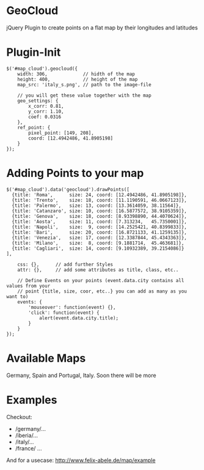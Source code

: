 GeoCloud
========

jQuery Plugin to create points on a flat map by their longitudes and latitudes

Plugin-Init
========

    $('#map_cloud').geocloud({
        width: 306,             // hidth of the map
        height: 400,            // height of the map
        map_src: 'italy_s.png', // path to the image-file
    
        // you will get these value together with the map
        geo_settings: {         
            x_corr: 0.81,
            y_corr: 1.10,
            coef: 0.0316
        },
        ref_point: { 
            pixel_point: [149, 208],
            coord: [12.4942486, 41.8905198]
        }                   
    });   

Adding Points to your map
=======
    $('#map_cloud').data('geocloud').drawPoints([
      {title: 'Roma',      size: 24, coord: [12.4942486, 41.8905198]},
      {title: 'Trento',    size: 18, coord: [11.1190591, 46.0667123]},
      {title: 'Palermo',   size: 13, coord: [13.3614059, 38.11564]},
      {title: 'Catanzaro', size: 10, coord: [16.5877572, 38.9105359]},
      {title: 'Genova',    size: 18, coord: [8.93398890, 44.4070624]},
      {title: 'Aosta',     size: 11, coord: [7.313234,   45.7350001]},
      {title: 'Napoli',    size:  9, coord: [14.2525421, 40.8399833]},
      {title: 'Bari',      size: 20, coord: [16.8721133, 41.1259135]},
      {title: 'Venezia',   size: 17, coord: [12.3387844, 45.4343363]},
      {title: 'Milano',    size:  8, coord: [9.1881714,  45.463681]},
      {title: 'Cagliari',  size: 14, coord: [9.10932389, 39.2154086]}
    ],
    
        css: {},      // add further Styles
        attr: {},     // add some attributes as title, class, etc..
    
        // Define Events on your points (event.data.city contains all values from your 
        // point {title, size, coor, etc..} you can add as many as you want to)
        events: {    
            'mouseover': function(event) {},
            'click': function(event) {
                alert(event.data.city.title);
            }          
        }
    });


Available Maps
========
Germany, Spain and Portugal, Italy.
Soon there will be more


Examples
========
Checkout: 
 - /germany/...
 - /iberia/...
 - /italy/...
 - /france/ ...

And for a usecase: 
http://www.felix-abele.de/map/example
